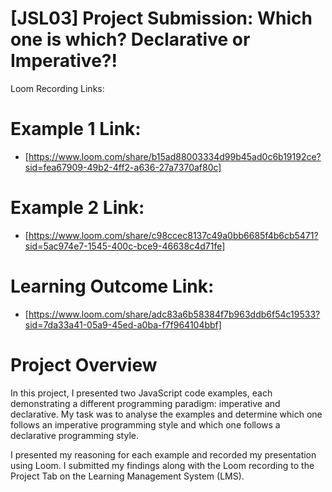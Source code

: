 # [JSL03] Project Submission: Which one is which? Declarative or Imperative?!

Loom Recording Links:

# Example 1 Link:

- [https://www.loom.com/share/b15ad88003334d99b45ad0c6b19192ce?sid=fea67909-49b2-4ff2-a636-27a7370af80c]

# Example 2 Link:

- [https://www.loom.com/share/c98ccec8137c49a0bb6685f4b6cb5471?sid=5ac974e7-1545-400c-bce9-46638c4d71fe]

# Learning Outcome Link:

- [https://www.loom.com/share/adc83a6b58384f7b963ddb6f54c19533?sid=7da33a41-05a9-45ed-a0ba-f7f964104bbf]

# Project Overview

In this project, I presented two JavaScript code examples, each demonstrating a different programming paradigm: imperative and declarative. My task was to analyse the examples and determine which one follows an imperative programming style and which one follows a declarative programming style.

I presented my reasoning for each example and recorded my presentation using Loom. I submitted my findings along with the Loom recording to the Project Tab on the Learning Management System (LMS).
